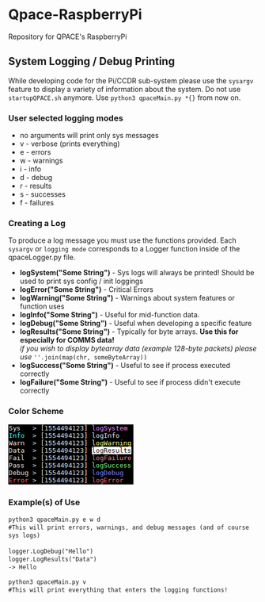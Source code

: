 # Qpace-RaspberryPi
Repository for QPACE's RaspberryPi
## System Logging / Debug Printing
While developing code for the Pi/CCDR sub-system please use the `sysargv` feature to display a variety of information about the system.
Do not use `startupQPACE.sh` anymore. Use `python3 qpaceMain.py *{}` from now on.
### User selected logging modes
* no arguments will print only sys messages
* v - verbose (prints everything)
* e - errors
* w - warnings
* i - info
* d - debug
* r - results
* s - successes
* f - failures
### Creating a Log
To produce a log message you must use the functions provided. Each `sysargv` or `logging mode` corresponds to a Logger function inside of the qpaceLogger.py file.
<br>
* **logSystem("Some String")** - Sys logs will always be printed! Should be used to print sys config / init loggings
* **logError("Some String")** - Critical Errors
* **logWarning("Some String")** - Warnings about system features or function uses
* **logInfo("Some String")** - Useful for mid-function data.
* **logDebug("Some String")** - Useful when developing a specific feature
* **logResults("Some String")** - Typically for byte arrays. **Use this for especially for COMMS data!**
<br> _if you wish to display bytearray data (example 128-byte packets) please use_ `''.join(map(chr, someByteArray))`
* **logSuccess("Some String")** - Useful to see if process executed correctly
* **logFailure("Some String")** - Useful to see if process didn't execute correctly

### Color Scheme

![I'm a relative reference to a repository file](/other/loggingColorScheme.png)
### Example(s) of Use

```
python3 qpaceMain.py e w d
#This will print errors, warnings, and debug messages (and of course sys logs)

logger.LogDebug("Hello")
logger.LogResults("Data")
-> Hello
```
```
python3 qpaceMain.py v
#This will print everything that enters the logging functions!
```
